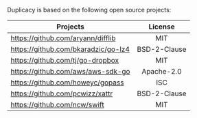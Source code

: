Duplicacy is based on the following open source projects:

| Projects | License |
|--------|:-------:|
|https://github.com/aryann/difflib          |  MIT |
|https://github.com/bkaradzic/go-lz4        |  BSD-2-Clause |
|https://github.com/tj/go-dropbox           |  MIT |
|https://github.com/aws/aws-sdk-go          |  Apache-2.0 |
|https://github.com/howeyc/gopass           |  ISC |
|https://github.com/pcwizz/xattr            |  BSD-2-Clause |
https://github.com/ncw/swift                |  MIT |

